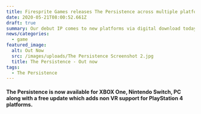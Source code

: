 ```yaml
---
title: Firesprite Games releases The Persistence across multiple platforms
date: 2020-05-21T08:00:52.661Z
draft: true
summary: Our debut IP comes to new platforms via digital download today!
news/categories:
  - game
featured_image:
  alt: Out Now
  src: /images/uploads/The Persistence Screenshot 2.jpg
  title: The Persistence - Out now
tags:
  - The Persistence
---
```

#### The Persistence is now available for XBOX One, Nintendo Switch, PC along with a free update which adds non VR support for PlayStation 4 platforms.
